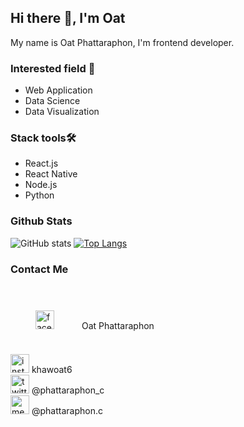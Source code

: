 ## Hi there 👋, I'm Oat
My name is Oat Phattaraphon, I'm frontend developer.

### Interested field :dart:
- Web Application
- Data Science 
- Data Visualization

### Stack tools🛠️
- React.js
- React Native
- Node.js
- Python


### Github Stats
![GitHub stats](https://github-readme-stats.vercel.app/api?username=khawoat6&show_icons=true&hide=issues&theme=graywhite&count_private=false)
[![Top Langs](https://github-readme-stats.vercel.app/api/top-langs/?username=khawoat6&layout=compact&theme=graywhite)](https://github.com/anuraghazra/github-readme-stats)
### Contact Me
[<img src='https://cdn.jsdelivr.net/npm/simple-icons@3.0.1/icons/facebook.svg' alt='facebook' height='30' style="padding: 40px;">](https://www.facebook.com/phattaraphon.oat) Oat Phattaraphon <br/>
[<img src='https://cdn.jsdelivr.net/npm/simple-icons@3.0.1/icons/instagram.svg' alt='instagram' height='30'>](https://www.instagram.com/khawoat6/) khawoat6 <br/>
[<img src='https://cdn.jsdelivr.net/npm/simple-icons@3.0.1/icons/twitter.svg' alt='twitter' height='30'>](https://twitter.com/phattaraphon_c) @phattaraphon_c <br/>
[<img src='https://cdn.jsdelivr.net/npm/simple-icons@3.0.1/icons/medium.svg' alt='medium' height='30'>](https://medium.com/@phattaraphon.c) @phattaraphon.c </br>



<!--
**Khawoat6/khawoat6** is a ✨ _special_ ✨ repository because its `README.md` (this file) appears on your GitHub profile.

Here are some ideas to get you started:

- 🔭 I’m currently working on ...
- 🌱 I’m currently learning ...
- 👯 I’m looking to collaborate on ...
- 🤔 I’m looking for help with ...
- 💬 Ask me about ...
- 📫 How to reach me: ...
- 😄 Pronouns: ...
- ⚡ Fun fact: ...
-->
